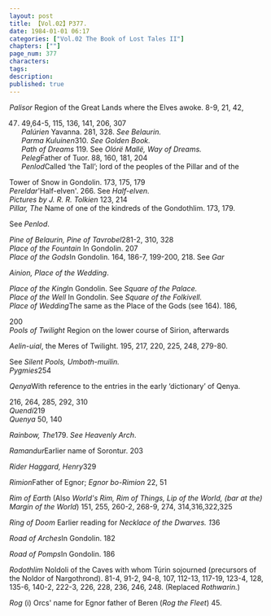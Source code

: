 ```yaml
---
layout: post
title: 【Vol.02】P377.
date: 1984-01-01 06:17
categories: ["Vol.02 The Book of Lost Tales II"]
chapters: [""]
page_num: 377
characters: 
tags: 
description: 
published: true
---
```


<p style="text-indent: 0;">
<I>Palisor</I> Region of the Great Lands where the Elves awoke. 8-9, 21, 42,
</p>

47. 49,64-5, 115, 136, 141, 206, 307<BR><I>Palúrien</I> Yavanna. 281, 328. <I>See Belaurin.<BR>Parma Kuluinen</I>310. <I>See Golden Book.<BR>Path of Dreams</I> 119. See <I>Olórë Mallë, Way of Dreams.<BR>Peleg</I>Father of Tuor. 88, 160, 181, 204<BR><I>Penlod</I>Called ‘the Tall’; lord of the peoples of the Pillar and of the

Tower of Snow in Gondolin. 173, 175, 179<BR><I>Pereldar</I>'Half-elven'. 266. See <I>Half-elven.<BR>Pictures by J. R. R. Tolkien</I> 123, 214<BR><I>Pillar, The</I> Name of one of the kindreds of the Gondothlim. 173, 179.

See <I>Penlod</I>.

<I>Pine of Belaurin, Pine of Tavrobel</I>281-2, 310, 328<BR><I>Place of the Fountain</I> In Gondolin. 207<BR><I>Place of the Gods</I>In Gondolin. 164, 186-7, 199-200, 218. See <I>Gar</I>

<I>Ainion, Place of the Wedding</I>.

<I>Place of the King</I>In Gondolin. See <I>Square of the Palace.<BR>Place of the Well</I> In Gondolin. See <I>Square of the Folkivell.<BR>Place of Wedding</I>The same as the Place of the Gods (see 164). 186,

200<BR><I>Pools of Twilight</I> Region on the lower course of Sirion, afterwards

<I>Aelin-uial</I>, the Meres of Twilight. 195, 217, 220, 225, 248, 279-80.

See <I>Silent Pools, Umboth-muilin.<BR>Pygmies</I>254

<I>Qenya</I>With reference to the entries in the early ‘dictionary’ of Qenya.

216, 264, 285, 292, 310<BR><I>Quendi</I>219<BR><I>Quenya</I> 50, 140

<I>Rainbow, The</I>179. <I>See Heavenly Arch</I>.

<I>Ramandur</I>Earlier name of Sorontur. 203

<I>Rider Haggard, Henry</I>329

<I>Rimion</I>Father of Egnor; <I>Egnor bo-Rimion</I> 22, 51

<I>Rim of Earth</I> (Also <I>World's Rim, Rim of Things, Lip of the World, (bar at the) Margin of the World</I>) 151, 255, 260-2, 268-9, 274, 314,316,322,325

<I>Ring of Doom</I> Earlier reading for <I>Necklace of the Dwarves. 1</I>36

<I>Road of Arches</I>In Gondolin. 182

<I>Road of Pomps</I>In Gondolin. 186

<I>Rodothlim</I> Noldoli of the Caves with whom Túrin sojourned (precursors of the Noldor of Nargothrond). 81-4, 91-2, 94-8, 107, 112-13, 117-19, 123-4, 128, 135-6, 140-2, 222-3, 226, 228, 236, 246, 248. (Replaced <I>Rothwarin.</I>)

<I>Rog</I> (i) Orcs' name for Egnor father of Beren (<I>Rog the Fleet</I>) 45.

